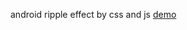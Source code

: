 android ripple effect by css and js
[demo](https://genesischou.github.io/android-ripple-effect-h5/.)

